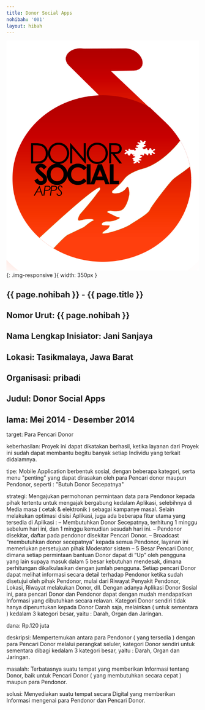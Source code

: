 ```yaml
---
title: Donor Social Apps
nohibah: '001'
layout: hibah
---
```


![001](/static/img/hibah/001.png){: .img-responsive }{ width: 350px }

## {{ page.nohibah }} - {{ page.title }}

Nomor Urut: {{ page.nohibah }}
---
Nama Lengkap Inisiator: Jani Sanjaya
---
Lokasi: Tasikmalaya, Jawa Barat
---
Organisasi: pribadi
---
Judul: Donor Social Apps
---
lama: Mei 2014 - Desember 2014
---
target: Para Pencari Donor

keberhasilan: Proyek ini dapat dikatakan berhasil, ketika layanan dari Proyek ini sudah dapat membantu begitu banyak setiap Individu yang terkait didalamnya.

tipe: Mobile Application berbentuk sosial, dengan beberapa kategori, serta menu "penting" yang dapat dirasakan oleh para Pencari donor maupun Pendonor, seperti : "Butuh Donor Secepatnya"

strategi: Mengajukan permohonan permintaan data para Pendonor kepada pihak tertentu untuk mengajak bergabung kedalam Aplikasi, selebihnya di Media masa ( cetak & elektronik ) sebagai kampanye masal. Selain melakukan optimasi disisi Aplikasi, juga ada beberapa fitur utama yang tersedia di Aplikasi :
– Membutuhkan Donor Secepatnya, terhitung 1 minggu sebelum hari ini, dan 1 minggu kemudian sesudah hari ini.
– Pendonor disekitar, daftar pada pendonor disekitar Pencari Donor.
– Broadcast “membutuhkan donor secepatnya” kepada semua Pendonor, layanan ini memerlukan persetujuan pihak Moderator sistem
– 5 Besar Pencari Donor, dimana setiap permintaan bantuan Donor dapat di “Up” oleh pengguna yang lain supaya masuk dalam 5 besar kebutuhan mendesak, dimana perhitungan dikalkulasikan dengan jumlah pengguna.
Setiap pencari Donor dapat melihat informasi secara detail terhadap Pendonor ketika sudah disetujui oleh pihak Pendonor, mulai dari Riwayat Penyakit Pendonor, Lokasi, Riwayat melakukan Donor, dll.
Dengan adanya Aplikasi Donor Sosial ini, para pencari Donor dan Pendonor dapat dengan mudah mendapatkan Informasi yang dibutuhkan secara relavan.
Kategori Donor sendiri tidak hanya diperuntukan kepada Donor Darah saja, melainkan ( untuk sementara ) kedalam 3 kategori besar, yaitu : Darah, Organ dan Jaringan.

dana: Rp.120 juta

deskripsi: Mempertemukan antara para Pendonor ( yang tersedia ) dengan para Pencari Donor melalui perangkat seluler, kategori Donor sendiri untuk sementara dibagi kedalam 3 kategori besar, yaitu : Darah, Organ dan Jaringan.

masalah: Terbatasnya suatu tempat yang memberikan Informasi tentang Donor, baik untuk Pencari Donor ( yang membutuhkan secara cepat ) maupun para Pendonor.

solusi: Menyediakan suatu tempat secara Digital yang memberikan Informasi mengenai para Pendonor dan Pencari Donor.